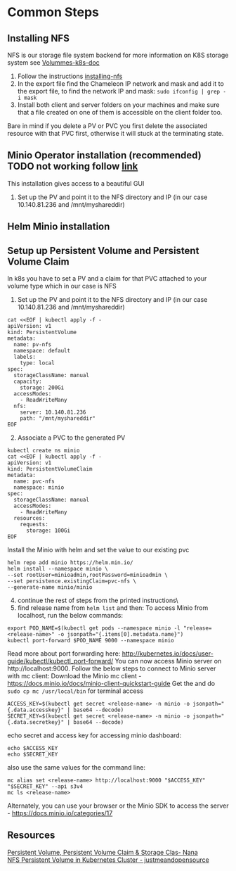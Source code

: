 # Common Steps
## Installing NFS
NFS is our storage file system backend for more information on K8S storage system see [Volummes-k8s-doc](https://kubernetes.io/docs/concepts/storage/volumes/)

1. Follow the instructions [installing-nfs](https://cloud.netapp.com/blog/azure-anf-blg-linux-nfs-server-how-to-set-up-server-and-client)
2. In the export file find the Chameleon IP network and mask and add it to the export file, to find the network IP and mask:
`
sudo ifconfig | grep -i mask
`
3. Install both client and server folders on your machines and make sure that a file created on one of them is accessible on the client folder too.


Bare in mind if you delete a PV or PVC you first delete the associated resource with that PVC first, otherwise it will stuck at the terminating state.

## Minio Operator installation (recommended) TODO not working follow [link](https://github.com/minio/operator)
This installation gives access to a beautiful GUI
1. Set up the PV and point it to the NFS directory and IP (in our case 10.140.81.236 and /mnt/myshareddir)


## Helm Minio installation

## Setup up Persistent Volume and Persistent Volume Claim
In k8s you have to set a PV and a claim for that PVC attached to your volume type which in our case is NFS
1. Set up the PV and point it to the NFS directory and IP (in our case 10.140.81.236 and /mnt/myshareddir)
```
cat <<EOF | kubectl apply -f -
apiVersion: v1
kind: PersistentVolume
metadata:
  name: pv-nfs
  namespace: default
  labels:
    type: local
spec:
  storageClassName: manual
  capacity:
    storage: 200Gi
  accessModes:
    - ReadWriteMany
  nfs:
    server: 10.140.81.236
    path: "/mnt/myshareddir"
EOF
```
2. Associate a PVC to the generated PV
```
kubectl create ns minio
cat <<EOF | kubectl apply -f -
apiVersion: v1
kind: PersistentVolumeClaim
metadata:
  name: pvc-nfs
  namespace: minio
spec:
  storageClassName: manual
  accessModes:
    - ReadWriteMany
  resources:
    requests:
      storage: 100Gi
EOF
```

Install the Minio with helm and set the value to our existing pvc
```
helm repo add minio https://helm.min.io/
helm install --namespace minio \
--set rootUser=minioadmin,rootPassword=minioadmin \
--set persistence.existingClaim=pvc-nfs \
--generate-name minio/minio 
```

4. continue the rest of steps from the printed instructions\
5. find release name from `helm list` and then:
To access Minio from localhost, run the below commands:
```
export POD_NAME=$(kubectl get pods --namespace minio -l "release=<release-name>" -o jsonpath="{.items[0].metadata.name}")
kubectl port-forward $POD_NAME 9000 --namespace minio
```
Read more about port forwarding here: http://kubernetes.io/docs/user-guide/kubectl/kubectl_port-forward/
You can now access Minio server on http://localhost:9000. Follow the below steps to connect to Minio server with mc client:
Download the Minio mc client - https://docs.minio.io/docs/minio-client-quickstart-guide Get the and do `sudo cp mc /usr/local/bin` for terminal access
```
ACCESS_KEY=$(kubectl get secret <release-name> -n minio -o jsonpath="{.data.accesskey}" | base64 --decode)
SECRET_KEY=$(kubectl get secret <release-name> -n minio -o jsonpath="{.data.secretkey}" | base64 --decode)
```
echo secret and access key for accessing minio dashboard:
```
echo $ACCESS_KEY
echo $SECRET_KEY
```
also use the same values for the command line:
```
mc alias set <release-name> http://localhost:9000 "$ACCESS_KEY" "$SECRET_KEY" --api s3v4
mc ls <release-name>
```
Alternately, you can use your browser or the Minio SDK to access the server - https://docs.minio.io/categories/17

## Resources
[Persistent Volume, Persistent Volume Claim & Storage Clas- Nana](https://youtu.be/0swOh5C3OVM) \
[NFS Persistent Volume in Kubernetes Cluster - justmeandopensource](https://youtu.be/to14wmNmRCI)
